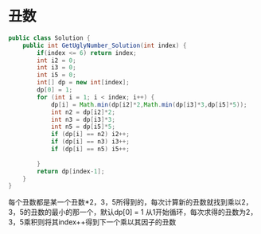 # 丑数

```java
public class Solution {
    public int GetUglyNumber_Solution(int index) {
        if(index <= 6) return index;
        int i2 = 0;
        int i3 = 0;
        int i5 = 0;
        int[] dp = new int[index];
        dp[0] = 1;
        for (int i = 1; i < index; i++) {
            dp[i] = Math.min(dp[i2]*2,Math.min(dp[i3]*3,dp[i5]*5));
            int n2 = dp[i2]*2;
            int n3 = dp[i3]*3;
            int n5 = dp[i5]*5;
            if (dp[i] == n2) i2++;
            if (dp[i] == n3) i3++;
            if (dp[i] == n5) i5++;
            
        }
        return dp[index-1];
    }
}
```

每个丑数都是某一个丑数*2，3，5所得到的，每次计算新的丑数就找到乘以2，3，5的丑数的最小的那一个，默认dp[0] = 1 从1开始循环，每次求得的丑数为2，3，5乘积则将其index++得到下一个乘以其因子的丑数

